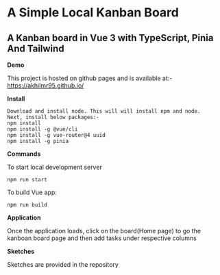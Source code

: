 # A Simple Local Kanban Board
## A Kanban board in Vue 3 with TypeScript, Pinia And Tailwind

**Demo**

This project is hosted on github pages and is available at:-
https://akhilmr95.github.io/

**Install**
```
Download and install node. This will will install npm and node.
Next, install below packages:-
npm install
npm install -g @vue/cli
npm install -g vue-router@4 uuid
npm install -g pinia
```

**Commands**

To start local development server
```
npm run start
```

To build Vue app:
```
npm run build
```

**Application**

Once the application loads, click on the board(Home page) to go the kanboan board page and then add tasks under respective columns

**Sketches**

Sketches are provided in the repository
